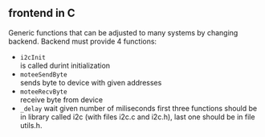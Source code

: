 frontend in C
-------------
Generic functions that can be adjusted to many systems by
changing backend. Backend must provide 4 functions:
* `i2cInit`  
    is called durint initialization
* `moteeSendByte`  
    sends byte to device with given addresses
* `moteeRecvByte`  
    receive byte from device
* `_delay`
    wait given number of miliseconds
first three functions should be in library called i2c (with
files i2c.c and i2c.h), last one should be in file utils.h.
